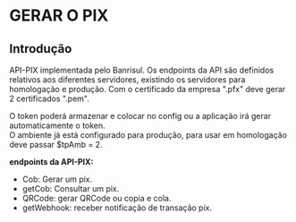 # GERAR O PIX

## Introdução

API-PIX implementada pelo Banrisul. Os endpoints da API são definidos relativos aos diferentes servidores, existindo os servidores para homologação e produção. Com o certificado da empresa ".pfx" deve gerar 2 certificados ".pem".<br>

O token poderá armazenar e colocar no config ou a aplicação irá gerar automaticamente o token.<br>
O ambiente já está configurado para produção, para usar em homologação deve passar $tpAmb = 2.

**endpoints da API-PIX:**

- Cob: Gerar um pix.
- getCob: Consultar um pix.
- QRCode: gerar QRCode ou copia e cola.
- getWebhook: receber notificação de transação pix.
